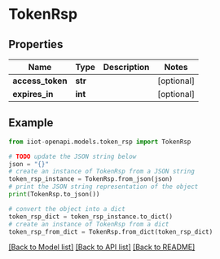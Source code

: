 # TokenRsp


## Properties

Name | Type | Description | Notes
------------ | ------------- | ------------- | -------------
**access_token** | **str** |  | [optional] 
**expires_in** | **int** |  | [optional] 

## Example

```python
from iiot-openapi.models.token_rsp import TokenRsp

# TODO update the JSON string below
json = "{}"
# create an instance of TokenRsp from a JSON string
token_rsp_instance = TokenRsp.from_json(json)
# print the JSON string representation of the object
print(TokenRsp.to_json())

# convert the object into a dict
token_rsp_dict = token_rsp_instance.to_dict()
# create an instance of TokenRsp from a dict
token_rsp_from_dict = TokenRsp.from_dict(token_rsp_dict)
```
[[Back to Model list]](../README.md#documentation-for-models) [[Back to API list]](../README.md#documentation-for-api-endpoints) [[Back to README]](../README.md)



